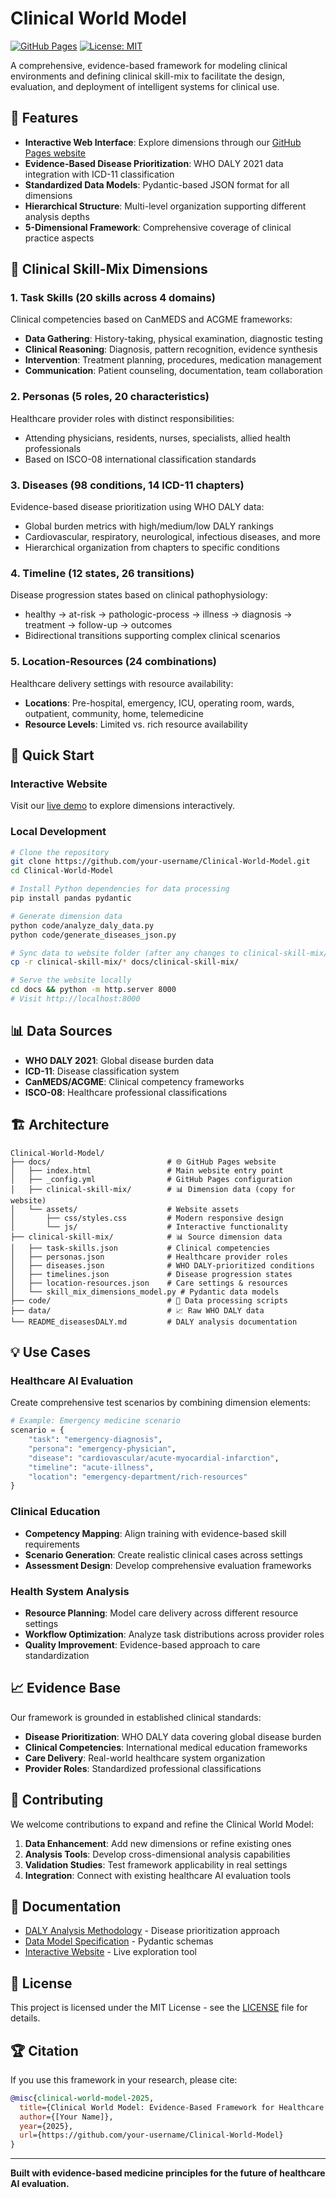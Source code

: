 # Clinical World Model

[![GitHub Pages](https://img.shields.io/badge/GitHub%20Pages-Live%20Demo-blue)](https://sdamirsa.github.io/Clinical-World-Model)
[![License: MIT](https://img.shields.io/badge/License-MIT-yellow.svg)](https://opensource.org/licenses/MIT)

A comprehensive, evidence-based framework for modeling clinical environments and defining clinical skill-mix to facilitate the design, evaluation, and deployment of intelligent systems for clinical use.

## 🌟 Features

- **Interactive Web Interface**: Explore dimensions through our [GitHub Pages website](https://your-username.github.io/Clinical-World-Model)
- **Evidence-Based Disease Prioritization**: WHO DALY 2021 data integration with ICD-11 classification
- **Standardized Data Models**: Pydantic-based JSON format for all dimensions
- **Hierarchical Structure**: Multi-level organization supporting different analysis depths
- **5-Dimensional Framework**: Comprehensive coverage of clinical practice aspects

## 🏥 Clinical Skill-Mix Dimensions

### 1. **Task Skills** (20 skills across 4 domains)
Clinical competencies based on CanMEDS and ACGME frameworks:
- **Data Gathering**: History-taking, physical examination, diagnostic testing
- **Clinical Reasoning**: Diagnosis, pattern recognition, evidence synthesis  
- **Intervention**: Treatment planning, procedures, medication management
- **Communication**: Patient counseling, documentation, team collaboration

### 2. **Personas** (5 roles, 20 characteristics)
Healthcare provider roles with distinct responsibilities:
- Attending physicians, residents, nurses, specialists, allied health professionals
- Based on ISCO-08 international classification standards

### 3. **Diseases** (98 conditions, 14 ICD-11 chapters)
Evidence-based disease prioritization using WHO DALY data:
- Global burden metrics with high/medium/low DALY rankings
- Cardiovascular, respiratory, neurological, infectious diseases, and more
- Hierarchical organization from chapters to specific conditions

### 4. **Timeline** (12 states, 26 transitions)
Disease progression states based on clinical pathophysiology:
- healthy → at-risk → pathologic-process → illness → diagnosis → treatment → follow-up → outcomes
- Bidirectional transitions supporting complex clinical scenarios

### 5. **Location-Resources** (24 combinations)
Healthcare delivery settings with resource availability:
- **Locations**: Pre-hospital, emergency, ICU, operating room, wards, outpatient, community, home, telemedicine
- **Resource Levels**: Limited vs. rich resource availability

## 🚀 Quick Start

### Interactive Website
Visit our [live demo](https://your-username.github.io/Clinical-World-Model) to explore dimensions interactively.

### Local Development
```bash
# Clone the repository
git clone https://github.com/your-username/Clinical-World-Model.git
cd Clinical-World-Model

# Install Python dependencies for data processing
pip install pandas pydantic

# Generate dimension data
python code/analyze_daly_data.py
python code/generate_diseases_json.py

# Sync data to website folder (after any changes to clinical-skill-mix/)
cp -r clinical-skill-mix/* docs/clinical-skill-mix/

# Serve the website locally
cd docs && python -m http.server 8000
# Visit http://localhost:8000
```

## 📊 Data Sources

- **WHO DALY 2021**: Global disease burden data
- **ICD-11**: Disease classification system
- **CanMEDS/ACGME**: Clinical competency frameworks
- **ISCO-08**: Healthcare professional classifications

## 🏗️ Architecture

```
Clinical-World-Model/
├── docs/                          # 🌐 GitHub Pages website
│   ├── index.html                 # Main website entry point
│   ├── _config.yml                # GitHub Pages configuration
│   ├── clinical-skill-mix/        # 📊 Dimension data (copy for website)
│   └── assets/                    # Website assets
│       ├── css/styles.css         # Modern responsive design
│       └── js/                    # Interactive functionality
├── clinical-skill-mix/            # 📊 Source dimension data
│   ├── task-skills.json           # Clinical competencies
│   ├── personas.json              # Healthcare provider roles
│   ├── diseases.json              # WHO DALY-prioritized conditions
│   ├── timelines.json             # Disease progression states
│   ├── location-resources.json    # Care settings & resources
│   └── skill_mix_dimensions_model.py # Pydantic data models
├── code/                          # 🔧 Data processing scripts
├── data/                          # 📈 Raw WHO DALY data
└── README_diseasesDALY.md         # DALY analysis documentation
```

## 💡 Use Cases

### Healthcare AI Evaluation
Create comprehensive test scenarios by combining dimension elements:
```python
# Example: Emergency medicine scenario
scenario = {
    "task": "emergency-diagnosis",
    "persona": "emergency-physician", 
    "disease": "cardiovascular/acute-myocardial-infarction",
    "timeline": "acute-illness",
    "location": "emergency-department/rich-resources"
}
```

### Clinical Education
- **Competency Mapping**: Align training with evidence-based skill requirements
- **Scenario Generation**: Create realistic clinical cases across settings
- **Assessment Design**: Develop comprehensive evaluation frameworks

### Health System Analysis
- **Resource Planning**: Model care delivery across different resource settings
- **Workflow Optimization**: Analyze task distributions across provider roles
- **Quality Improvement**: Evidence-based approach to care standardization

## 📈 Evidence Base

Our framework is grounded in established clinical standards:

- **Disease Prioritization**: WHO DALY data covering global disease burden
- **Clinical Competencies**: International medical education frameworks
- **Care Delivery**: Real-world healthcare system organization
- **Provider Roles**: Standardized professional classifications

## 🤝 Contributing

We welcome contributions to expand and refine the Clinical World Model:

1. **Data Enhancement**: Add new dimensions or refine existing ones
2. **Analysis Tools**: Develop cross-dimensional analysis capabilities  
3. **Validation Studies**: Test framework applicability in real settings
4. **Integration**: Connect with existing healthcare AI evaluation tools

## 📖 Documentation

- [DALY Analysis Methodology](README_diseasesDALY.md) - Disease prioritization approach
- [Data Model Specification](clinical-skill-mix/skill_mix_dimensions_model.py) - Pydantic schemas
- [Interactive Website](https://your-username.github.io/Clinical-World-Model) - Live exploration tool

## 📄 License

This project is licensed under the MIT License - see the [LICENSE](LICENSE) file for details.

## 🏆 Citation

If you use this framework in your research, please cite:

```bibtex
@misc{clinical-world-model-2025,
  title={Clinical World Model: Evidence-Based Framework for Healthcare AI Evaluation},
  author={[Your Name]},
  year={2025},
  url={https://github.com/your-username/Clinical-World-Model}
}
```

---

**Built with evidence-based medicine principles for the future of healthcare AI evaluation.** 
